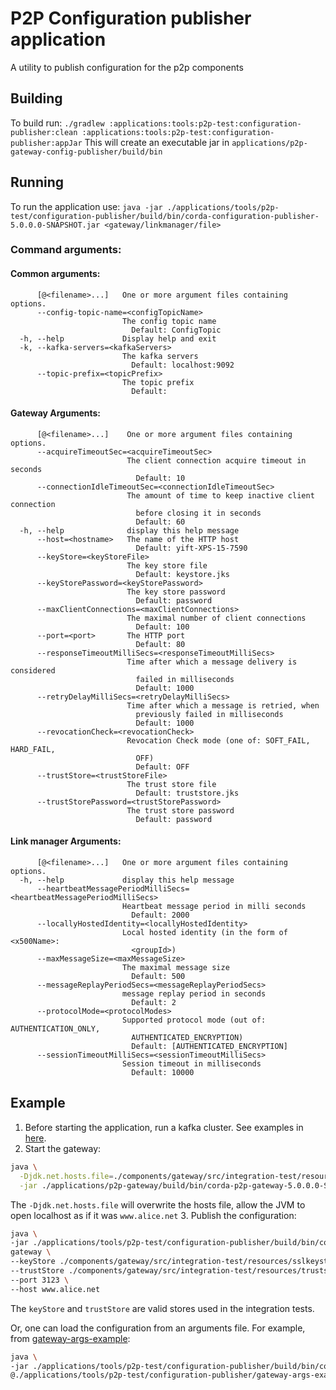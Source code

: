 # P2P Configuration publisher application
A utility to publish configuration for the p2p components

## Building
To build run:
`./gradlew :applications:tools:p2p-test:configuration-publisher:clean :applications:tools:p2p-test:configuration-publisher:appJar`
This will create an executable jar in `applications/p2p-gateway-config-publisher/build/bin` 

## Running
To run the application use:
`java -jar ./applications/tools/p2p-test/configuration-publisher/build/bin/corda-configuration-publisher-5.0.0.0-SNAPSHOT.jar <gateway/linkmanager/file>`

### Command arguments:
#### Common arguments:
```
      [@<filename>...]   One or more argument files containing options.
      --config-topic-name=<configTopicName>
                         The config topic name
                           Default: ConfigTopic
  -h, --help             Display help and exit
  -k, --kafka-servers=<kafkaServers>
                         The kafka servers
                           Default: localhost:9092
      --topic-prefix=<topicPrefix>
                         The topic prefix
                           Default:
```
#### Gateway Arguments:
```
      [@<filename>...]    One or more argument files containing options.
      --acquireTimeoutSec=<acquireTimeoutSec>
                          The client connection acquire timeout in seconds
                            Default: 10
      --connectionIdleTimeoutSec=<connectionIdleTimeoutSec>
                          The amount of time to keep inactive client connection
                            before closing it in seconds
                            Default: 60
  -h, --help              display this help message
      --host=<hostname>   The name of the HTTP host
                            Default: yift-XPS-15-7590
      --keyStore=<keyStoreFile>
                          The key store file
                            Default: keystore.jks
      --keyStorePassword=<keyStorePassword>
                          The key store password
                            Default: password
      --maxClientConnections=<maxClientConnections>
                          The maximal number of client connections
                            Default: 100
      --port=<port>       The HTTP port
                            Default: 80
      --responseTimeoutMilliSecs=<responseTimeoutMilliSecs>
                          Time after which a message delivery is considered
                            failed in milliseconds
                            Default: 1000
      --retryDelayMilliSecs=<retryDelayMilliSecs>
                          Time after which a message is retried, when
                            previously failed in milliseconds
                            Default: 1000
      --revocationCheck=<revocationCheck>
                          Revocation Check mode (one of: SOFT_FAIL, HARD_FAIL,
                            OFF)
                            Default: OFF
      --trustStore=<trustStoreFile>
                          The trust store file
                            Default: truststore.jks
      --trustStorePassword=<trustStorePassword>
                          The trust store password
                            Default: password
```
#### Link manager Arguments:
```
      [@<filename>...]   One or more argument files containing options.
  -h, --help             display this help message
      --heartbeatMessagePeriodMilliSecs=<heartbeatMessagePeriodMilliSecs>
                         Heartbeat message period in milli seconds
                           Default: 2000
      --locallyHostedIdentity=<locallyHostedIdentity>
                         Local hosted identity (in the form of <x500Name>:
                           <groupId>)
      --maxMessageSize=<maxMessageSize>
                         The maximal message size
                           Default: 500
      --messageReplayPeriodSecs=<messageReplayPeriodSecs>
                         message replay period in seconds
                           Default: 2
      --protocolMode=<protocolModes>
                         Supported protocol mode (out of: AUTHENTICATION_ONLY,
                           AUTHENTICATED_ENCRYPTION)
                           Default: [AUTHENTICATED_ENCRYPTION]
      --sessionTimeoutMilliSecs=<sessionTimeoutMilliSecs>
                         Session timeout in milliseconds
                           Default: 10000
```

## Example
1. Before starting the application, run a kafka cluster. See examples in [here](../../../../testing/message-patterns/README.md).
2. Start the gateway: 
```bash
java \
  -Djdk.net.hosts.file=./components/gateway/src/integration-test/resources/hosts \
  -jar ./applications/p2p-gateway/build/bin/corda-p2p-gateway-5.0.0.0-SNAPSHOT.jar
```
The `-Djdk.net.hosts.file` will overwrite the hosts file, allow the JVM to open localhost as if it was `www.alice.net`
3. Publish the configuration:
```bash
java \
-jar ./applications/tools/p2p-test/configuration-publisher/build/bin/corda-configuration-publisher-5.0.0.0-SNAPSHOT.jar \
gateway \
--keyStore ./components/gateway/src/integration-test/resources/sslkeystore_alice.jks \
--trustStore ./components/gateway/src/integration-test/resources/truststore.jks \
--port 3123 \
--host www.alice.net
```
The `keyStore` and `trustStore` are valid stores used in the integration tests.

Or, one can load the configuration from an arguments file. For example, from [gateway-args-example](gateway-args-example.txt):
```bash
java \
-jar ./applications/tools/p2p-test/configuration-publisher/build/bin/corda-configuration-publisher-5.0.0.0-SNAPSHOT.jar \
@./applications/tools/p2p-test/configuration-publisher/gateway-args-example.txt
```
